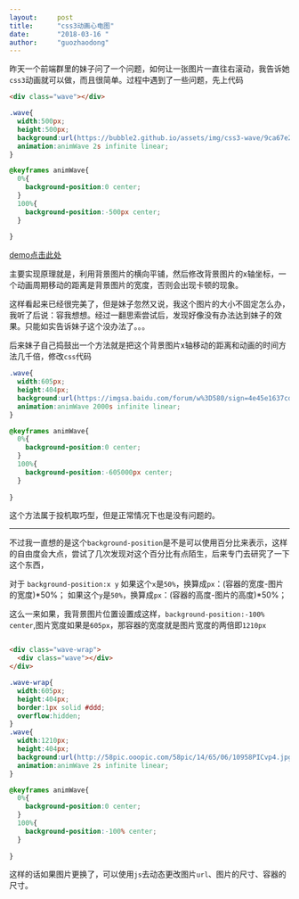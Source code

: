 ```yaml
---
layout:     post
title:      "css3动画心电图"
date:       "2018-03-16 "
author:     "guozhaodong"
---
```


昨天一个前端群里的妹子问了一个问题，如何让一张图片一直往右滚动，我告诉她`css3`动画就可以做，而且很简单。过程中遇到了一些问题，先上代码

``` HTML
<div class="wave"></div>
```

``` CSS
.wave{
  width:500px;
  height:500px;
  background:url(https://bubble2.github.io/assets/img/css3-wave/9ca67e2ac65c103833dbb95db2119313b27e89fa.jpg) 0 center repeat-x;
  animation:animWave 2s infinite linear;
}

@keyframes animWave{
  0%{
    background-position:0 center;
  }
  100%{
    background-position:-500px center;
  }
  
}
```

<a href="https://codepen.io/Bubble2/pen/jzrKgm" target="_blank">demo点击此处</a>

主要实现原理就是，利用背景图片的横向平铺，然后修改背景图片的x轴坐标，一个动画周期移动的距离是背景图片的宽度，否则会出现卡顿的现象。

这样看起来已经很完美了，但是妹子忽然又说，我这个图片的大小不固定怎么办，我听了后说：容我想想。经过一翻思索尝试后，发现好像没有办法达到妹子的效果。只能如实告诉妹子这个没办法了。。。

后来妹子自己捣鼓出一个方法就是把这个背景图片x轴移动的距离和动画的时间方法几千倍，修改`css`代码


``` CSS
.wave{
  width:605px;
  height:404px;
  background:url(https://imgsa.baidu.com/forum/w%3D580/sign=4e45e1637cd98d1076d40c39113eb807/9ca67e2ac65c103833dbb95db2119313b27e89fa.jpg) 0 center repeat-x;
  animation:animWave 2000s infinite linear;
}

@keyframes animWave{
  0%{
    background-position:0 center;
  }
  100%{
    background-position:-605000px center;
  }
  
}
```

这个方法属于投机取巧型，但是正常情况下也是没有问题的。

--------

不过我一直想的是这个`background-position`是不是可以使用百分比来表示，这样的自由度会大点，尝试了几次发现对这个百分比有点陌生，后来专门去研究了一下这个东西，

对于 `background-position:x y`
如果这个`x`是`50%`，换算成`px`：(容器的宽度-图片的宽度)*50%；
如果这个`y`是`50%`，换算成`px`：(容器的高度-图片的高度)*50%；

这么一来如果，我背景图片位置设置成这样，`background-position:-100% center`,图片宽度如果是`605px`，那容器的宽度就是图片宽度的两倍即`1210px`

```HTML

<div class="wave-wrap">
  <div class="wave"></div>
</div>
```

``` CSS
.wave-wrap{
  width:605px;
  height:404px;
  border:1px solid #ddd;
  overflow:hidden;
}
.wave{
  width:1210px;
  height:404px;
  background:url(http://58pic.ooopic.com/58pic/14/65/06/10958PICvp4.jpg) 0 center repeat-x;
  animation:animWave 2s infinite linear;
}

@keyframes animWave{
  0%{
    background-position:0 center;
  }
  100%{
    background-position:-100% center;
  }
  
}
```

这样的话如果图片更换了，可以使用`js`去动态更改图片`url`、图片的尺寸、容器的尺寸。


















